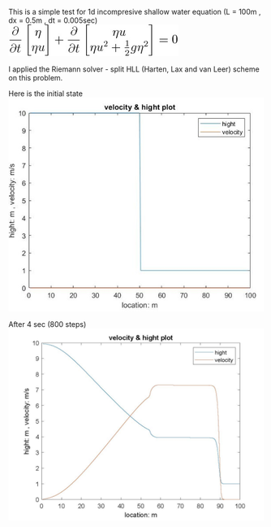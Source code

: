This is a simple test for 1d incompresive shallow water equation (L = 100m , dx = 0.5m , dt = 0.005sec)
![equation](https://github.com/lpyrubber/skill_demonstration/blob/master/shallow_water/picture/sw_1d_eqn.jpg?raw=true)

I applied the Riemann solver - split HLL (Harten, Lax and van Leer) scheme on this problem.

Here is the initial state
![initial state](https://github.com/lpyrubber/skill_demonstration/blob/master/shallow_water/picture/h_v_1d_init.jpg?raw=true)

After 4 sec (800 steps)
![result](https://github.com/lpyrubber/skill_demonstration/blob/master/shallow_water/picture/h_v_1d_4sec.jpg?raw=true)
